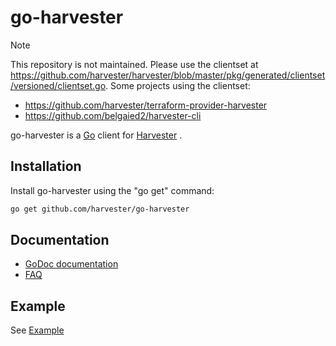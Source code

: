 # go-harvester

> [!NOTE]
> This repository is not maintained. Please use the clientset at https://github.com/harvester/harvester/blob/master/pkg/generated/clientset/versioned/clientset.go.
> Some projects using the clientset:
> - https://github.com/harvester/terraform-provider-harvester
> - https://github.com/belgaied2/harvester-cli

go-harvester is a [Go](http://golang.org/) client for [Harvester](https://github.com/harvester/harvester) .


## Installation
Install go-harvester using the "go get" command:

```bash
go get github.com/harvester/go-harvester
```

## Documentation
- [GoDoc documentation](https://godoc.org/github.com/harvester/go-harvester)
- [FAQ](https://github.com/harvester/go-harvester/wiki/FAQ)

## Example
See [Example](https://github.com/harvester/go-harvester/blob/main/example)
